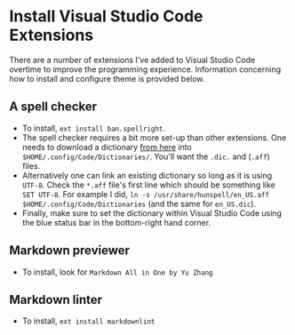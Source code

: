 # Install Visual Studio Code Extensions

There are a number of extensions I've added to Visual Studio Code overtime to improve the programming experience. Information concerning how to install and configure theme is provided below.

## A spell checker

* To install, `ext install ban.spellright`.
* The spell checker requires a bit more set-up than other extensions. One needs to download a dictionary [from here](https://github.com/titoBouzout/Dictionaries) into `$HOME/.config/Code/Dictionaries/`. You'll want the `.dic.` and (`.aff`) files.
* Alternatively one can link an existing dictionary so long as it is using `UTF-8`. Check the `*.aff` file's first line which should be something like `SET UTF-8`. For example I did, `ln -s /usr/share/hunspell/en_US.aff $HOME/.config/Code/Dictionaries` (and the same for `en_US.dic`).
* Finally, make sure to set the dictionary within Visual Studio Code using the blue status bar in the bottom-right hand corner.

## Markdown previewer

* To install, look for `Markdown All in One by Yu Zhang`

## Markdown linter

* To install, `ext install markdownlint`
